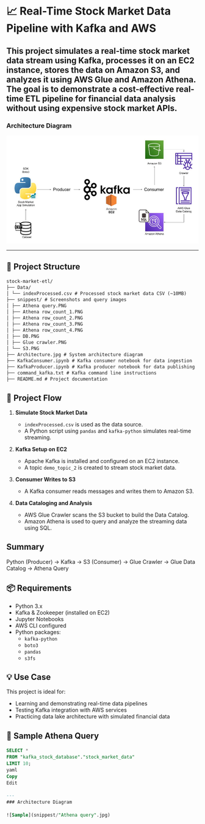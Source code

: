 ﻿
# 📈 Real-Time Stock Market Data Pipeline with Kafka and AWS

This project simulates a real-time stock market data stream using Kafka, processes it on an EC2 instance, stores the data on Amazon S3, and analyzes it using AWS Glue and Amazon Athena. The goal is to demonstrate a cost-effective real-time ETL pipeline for financial data analysis without using expensive stock market APIs.
---
### Architecture Diagram

![ETL Architecture](Architecture.jpg)

---
## 🧰 Project Structure

```
stock-market-etl/
├── Data/
│ └── indexProcessed.csv # Processed stock market data CSV (~10MB)
├── snippest/ # Screenshots and query images
│ ├── Athena query.PNG
│ ├── Athena row_count_1.PNG
│ ├── Athena row_count_2.PNG
│ ├── Athena row_count_3.PNG
│ ├── Athena row_count_4.PNG
│ ├── DB.PNG
│ ├── Glue crawler.PNG
│ └── S3.PNG
├── Architecture.jpg # System architecture diagram
├── KafkaConsumer.ipynb # Kafka consumer notebook for data ingestion
├── KafkaProducer.ipynb # Kafka producer notebook for data publishing
├── command_kafka.txt # Kafka command line instructions
├── README.md # Project documentation

```


## 🚀 Project Flow

1. **Simulate Stock Market Data**
   - `indexProcessed.csv` is used as the data source.
   - A Python script using `pandas` and `kafka-python` simulates real-time streaming.

2. **Kafka Setup on EC2**
   - Apache Kafka is installed and configured on an EC2 instance.
   - A topic `demo_topic_2` is created to stream stock market data.

3. **Consumer Writes to S3**
   - A Kafka consumer reads messages and writes them to Amazon S3.

4. **Data Cataloging and Analysis**
   - AWS Glue Crawler scans the S3 bucket to build the Data Catalog.
   - Amazon Athena is used to query and analyze the streaming data using SQL.


## Summary
Python (Producer) → Kafka → S3 (Consumer) → Glue Crawler → Glue Data Catalog → Athena Query


## 📦 Requirements

- Python 3.x
- Kafka & Zookeeper (installed on EC2)
- Jupyter Notebooks
- AWS CLI configured
- Python packages:
  - `kafka-python`
  - `boto3`
  - `pandas`
  - `s3fs`

## 💡 Use Case

This project is ideal for:
- Learning and demonstrating real-time data pipelines
- Testing Kafka integration with AWS services
- Practicing data lake architecture with simulated financial data

## 🧪 Sample Athena Query

```sql
SELECT * 
FROM "kafka_stock_database"."stock_market_data"
LIMIT 10;
yaml
Copy
Edit

---
### Architecture Diagram

![Sample](snippest/"Athena query".jpg)
